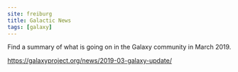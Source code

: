 ```yaml
---
site: freiburg
title: Galactic News
tags: [galaxy]
---
```


Find a summary of what is going on in the Galaxy community in March 2019.

https://galaxyproject.org/news/2019-03-galaxy-update/